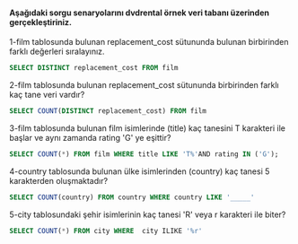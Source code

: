 #### Aşağıdaki sorgu senaryolarını dvdrental örnek veri tabanı üzerinden gerçekleştiriniz.

1-film tablosunda bulunan replacement_cost sütununda bulunan birbirinden farklı değerleri sıralayınız.
```sql
SELECT DISTINCT replacement_cost FROM film
```
2-film tablosunda bulunan replacement_cost sütununda birbirinden farklı kaç tane veri vardır?
```sql
SELECT COUNT(DISTINCT replacement_cost) FROM film
```
3-film tablosunda bulunan film isimlerinde (title) kaç tanesini T karakteri ile başlar ve aynı zamanda rating 'G' ye eşittir?
```sql
SELECT COUNT(*) FROM film WHERE title LIKE 'T%'AND rating IN ('G');
```
4-country tablosunda bulunan ülke isimlerinden (country) kaç tanesi 5 karakterden oluşmaktadır?
```sql
SELECT COUNT(country) FROM country WHERE country LIKE '_____'
```
5-city tablosundaki şehir isimlerinin kaç tanesi 'R' veya r karakteri ile biter?
```sql
SELECT COUNT(*) FROM city WHERE  city ILIKE '%r'
```
